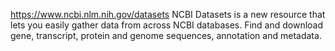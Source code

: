 https://www.ncbi.nlm.nih.gov/datasets
NCBI Datasets is a new resource that lets you easily gather data from across NCBI databases. Find and download gene, transcript, protein and genome sequences, annotation and metadata.

